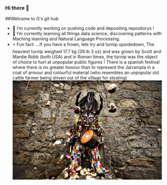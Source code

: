 ### Hi there 👋
##Welcome to G's git hub

- 🔭 I’m currently working on pushing code and depositing repositorys !
- 🌱 I’m currently learning all things data science, discovering patterns with Maching learning and Natural Language Processing.
- ⚡ Fun fact: ...If you have a frown, lets try and turnip upsidedown, The heaviest turnip weighed 17.7 kg (39 lb 3 oz) and was grown by Scott and Mardie Robb (both USA) and in Roman times, the turnip was the object of choice to hurl at unpopular public figures ! There is a spanish festival where there is no greater honour than to represent the Jarrampla in a coat of armour and colourful material (who resembles an unpopular old cattle farmer being driven out of the village for stealing)
![Jarramplas festival in spain !](https://github.com/GrumpyTurnip/GrumpyTurnip/blob/main/jarramplas.jpeg)
